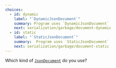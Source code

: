 ```yaml
---
choices:
  - id: dynamic
    label: "`DynamicJsonDocument`"
    summary: Program uses `DynamicJsonDocument`
    next: serialization/garbage/document-dynamic
  - id: static
    label: "`StaticJsonDocument`"
    summary:  Program uses `StaticJsonDocument`
    next: serialization/garbage/document-static
---
```


Which kind of [`JsonDocument`](/v6/api/jsondocument/) do you use?
